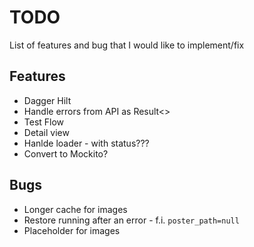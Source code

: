 # TODO

List of features and bug that I would like to implement/fix

## Features

* Dagger Hilt
* Handle errors from API as Result<>
* Test Flow
* Detail view
* Hanlde loader - with status???
* Convert to Mockito?

## Bugs

* Longer cache for images
* Restore running after an error - f.i. `poster_path=null`
* Placeholder for images
